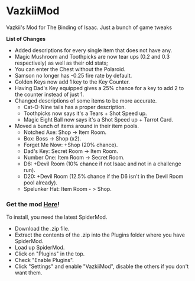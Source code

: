 VazkiiMod
=========

Vazkii's Mod for The Binding of Isaac. Just a bunch of game tweaks

**List of Changes**
- Added descriptions for every single item that does not have any.
- Magic Mushroom and Toothpicks are now tear ups (0.2 and 0.3 respectively) as well as their old stats;
- You can enter the Chest without the Polaroid.
- Samson no longer has -0.25 fire rate by default.
- Golden Keys now add 1 key to the Key Counter.
- Having Dad's Key equipped gives a 25% chance for a key to add 2 to the counter instead of just 1.
- Changed descriptions of some items to be more accurate.
  - Cat-O-Nine tails has a proper description.
  - Toothpicks now says it's a Tears + Shot Speed up.  
  - Magic Eight Ball now says it's a Shot Speed up + Tarrot Card.
- Moved a bunch of items around in their item pools.
  - Notched Axe: Shop -> Item Room.
  - Box: Boss -> Shop (x2).
  - Forget Me Now: +Shop (20% chance).
  - Dad's Key: Secret Room -> Item Room.
  - Number One: Item Room -> Secret Room.
  - D6: +Devil Room (10% chance if not Isaac and not in a challenge run).
  - D20: +Devil Room (12.5% chance if the D6 isn't in the Devil Room pool already).
  - Spelunker Hat: Item Room - > Shop.
  
### Get the mod [Here](http://vazkii.us/mod/isaac/VazkiiMod.zip)!
To install, you need the latest SpiderMod.
 - Download the .zip file.
 - Extract the contents of the .zip into the Plugins folder where you have SpiderMod.
 - Load up SpiderMod.
 - Click on "Plugins" in the top.
 - Check "Enable Plugins".
 - Click "Settings" and enable "VazkiiMod", disable the others if you don't want them.
